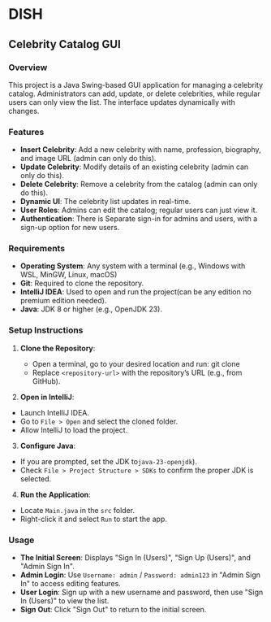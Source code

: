 # DISH
## Celebrity Catalog GUI

### Overview
This project is a Java Swing-based GUI application for managing a celebrity catalog. Administrators can add, update, or delete celebrities, while regular users can only view the list. The interface updates dynamically with changes.

### Features
- **Insert Celebrity**: Add a new celebrity with name, profession, biography, and image URL (admin can only do this).
- **Update Celebrity**: Modify details of an existing celebrity (admin can only do this).
- **Delete Celebrity**: Remove a celebrity from the catalog (admin can only do this).
- **Dynamic UI**: The celebrity list updates in real-time.
- **User Roles**: Admins can edit the catalog; regular users can just view it.
- **Authentication**: There is Separate sign-in for admins and users, with a sign-up option for new users.

### Requirements
- **Operating System**: Any system with a terminal (e.g., Windows with WSL, MinGW, Linux, macOS)
- **Git**: Required to clone the repository.
- **IntelliJ IDEA**: Used to open and run the project(can be any edition no premium edition needed).
- **Java**: JDK 8 or higher (e.g., OpenJDK 23).

### Setup Instructions
1. **Clone the Repository**:
   - Open a terminal, go to your desired location and run: git clone <repository-url>
   - Replace `<repository-url>` with the repository’s URL (e.g., from GitHub).

2. **Open in IntelliJ**:
- Launch IntelliJ IDEA.
- Go to `File > Open` and select the cloned folder.
- Allow IntelliJ to load the project.

3. **Configure Java**:
- If you are prompted, set the JDK to`java-23-openjdk`).
- Check `File > Project Structure > SDKs` to confirm the proper JDK is selected.

4. **Run the Application**:
- Locate `Main.java` in the `src` folder.
- Right-click it and select `Run` to start the app.

### Usage
- **The Initial Screen**: Displays "Sign In (Users)", "Sign Up (Users)", and "Admin Sign In".
- **Admin Login**: Use `Username: admin` / `Password: admin123` in "Admin Sign In" to access editing features.
- **User Login**: Sign up with a new username and password, then use "Sign In (Users)" to view the list.
- **Sign Out**: Click "Sign Out" to return to the initial screen.


